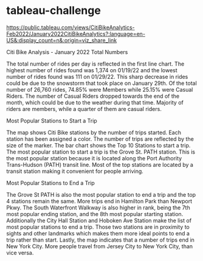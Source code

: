 # tableau-challenge
https://public.tableau.com/views/CitiBikeAnalytics-Feb2022/January2022CitiBikeAnalytics?:language=en-US&:display_count=n&:origin=viz_share_link

Citi Bike Analysis - January 2022
Total Numbers

The total number of rides per day is reflected in the first line chart. The highest number of rides found was 1,374 on 01/19/22 and the lowest number of rides found was 111 on 01/29/22. This sharp decrease in rides could be due to the snowstorm that took place on January 29th. Of the total number of 26,760 rides, 74.85% were Members while 25.15% were Casual Riders. The number of Casual Riders dropped towards the end of the month, which could be due to the weather during that time. Majority of riders are members, while a quarter of them are casual riders. 


Most Popular Stations to Start a Trip

The map shows Citi Bike stations by the number of trips started. Each station has been assigned a color. The number of trips are reflected by the size of the marker. The bar chart shows the Top 10 Stations to start a trip. The most popular station to start a trip is the Grove St. PATH station. This is the most popular station because it is located along the Port Authority Trans-Hudson (PATH) transit line. Most of the top stations are located by a transit station making it convenient for people arriving.

Most Popular Stations to End a Trip

The Grove St PATH is also the most popular station to end a trip and the top 4 stations remain the same. More trips end in Hamilton Park than Newport Pkwy. The South Waterfront Walkway is also higher in rank, being the 7th most popular ending station, and the 8th most popular starting station. Additionally the City Hall Station and Hoboken Ave Station make the list of most popular stations to end a trip. Those two stations are in proximity to sights and other landmarks which makes them more ideal points to end a trip rather than start. Lastly, the map indicates that a number of trips end in New York City. More people travel from Jersey City to New York City, than vice versa. 
